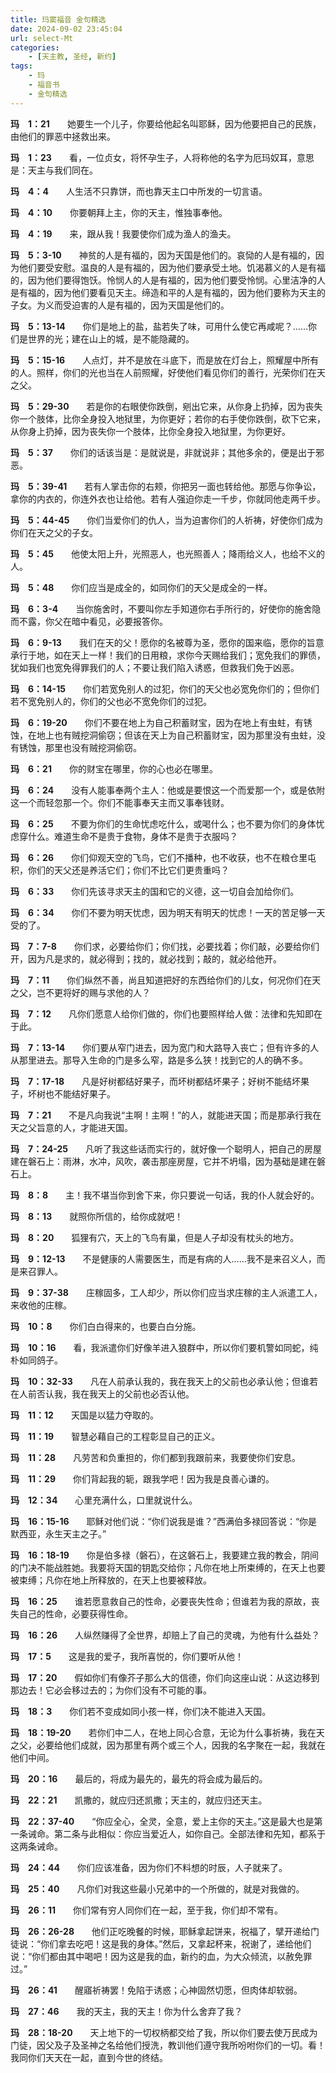 ```yaml
---
title: 玛窦福音 金句精选
date: 2024-09-02 23:45:04
url: select-Mt
categories: 
    - [天主教, 圣经, 新约]
tags:
    - 玛
    - 福音书
    - 金句精选
---
```


**玛&emsp;1：21**&emsp;&emsp;她要生一个儿子，你要给他起名叫耶稣，因为他要把自己的民族，由他们的罪恶中拯救出来。

**玛&emsp;1：23**&emsp;&emsp;看，一位贞女，将怀孕生子，人将称他的名字为厄玛奴耳，意思是：天主与我们同在。

**玛&emsp;4：4**&emsp;&emsp;人生活不只靠饼，而也靠天主口中所发的一切言语。

**玛&emsp;4：10**&emsp;&emsp;你要朝拜上主，你的天主，惟独事奉他。

**玛&emsp;4：19**&emsp;&emsp;来，跟从我！我要使你们成为渔人的渔夫。
<!-- more -->
**玛&emsp;5：3-10**&emsp;&emsp;神贫的人是有福的，因为天国是他们的。哀恸的人是有福的，因为他们要受安慰。温良的人是有福的，因为他们要承受土地。饥渴慕义的人是有福的，因为他们要得饱饫。怜悯人的人是有福的，因为他们要受怜悯。心里洁净的人是有福的，因为他们要看见天主。缔造和平的人是有福的，因为他们要称为天主的子女。为义而受迫害的人是有福的，因为天国是他们的。

**玛&emsp;5：13-14**&emsp;&emsp;你们是地上的盐，盐若失了味，可用什么使它再咸呢？……你们是世界的光；建在山上的城，是不能隐藏的。

**玛&emsp;5：15-16**&emsp;&emsp;人点灯，并不是放在斗底下，而是放在灯台上，照耀屋中所有的人。照样，你们的光也当在人前照耀，好使他们看见你们的善行，光荣你们在天之父。

**玛&emsp;5：29-30**&emsp;&emsp;若是你的右眼使你跌倒，剜出它来，从你身上扔掉，因为丧失你一个肢体，比你全身投入地狱里，为你更好；若你的右手使你跌倒，砍下它来，从你身上扔掉，因为丧失你一个肢体，比你全身投入地狱里，为你更好。

**玛&emsp;5：37**&emsp;&emsp;你们的话该当是：是就说是，非就说非；其他多余的，便是出于邪恶。

**玛&emsp;5：39-41**&emsp;&emsp;若有人掌击你的右颊，你把另一面也转给他。那愿与你争讼，拿你的内衣的，你连外衣也让给他。若有人强迫你走一千步，你就同他走两千步。

**玛&emsp;5：44-45**&emsp;&emsp;你们当爱你们的仇人，当为迫害你们的人祈祷，好使你们成为你们在天之父的子女。

**玛&emsp;5：45**&emsp;&emsp;他使太阳上升，光照恶人，也光照善人；降雨给义人，也给不义的人。

**玛&emsp;5：48**&emsp;&emsp;你们应当是成全的，如同你们的天父是成全的一样。
     
**玛&emsp;6：3-4**&emsp;&emsp;当你施舍时，不要叫你左手知道你右手所行的，好使你的施舍隐而不露，你父在暗中看见，必要报答你。

**玛&emsp;6：9-13**&emsp;&emsp;我们在天的父！愿你的名被尊为圣，愿你的国来临，愿你的旨意承行于地，如在天上一样！我们的日用粮，求你今天赐给我们；宽免我们的罪债，犹如我们也宽免得罪我们的人；不要让我们陷入诱惑，但救我们免于凶恶。

**玛&emsp;6：14-15**&emsp;&emsp;你们若宽免别人的过犯，你们的天父也必宽免你们的；但你们若不宽免别人的，你们的父也必不宽免你们的过犯。

**玛&emsp;6：19-20**&emsp;&emsp;你们不要在地上为自己积蓄财宝，因为在地上有虫蛀，有锈蚀，在地上也有贼挖洞偷窃；但该在天上为自己积蓄财宝，因为那里没有虫蛀，没有锈蚀，那里也没有贼挖洞偷窃。

**玛&emsp;6：21**&emsp;&emsp;你的财宝在哪里，你的心也必在哪里。

**玛&emsp;6：24**&emsp;&emsp;没有人能事奉两个主人：他或是要恨这一个而爱那一个，或是依附这一个而轻忽那一个。你们不能事奉天主而又事奉钱财。

**玛&emsp;6：25**&emsp;&emsp;不要为你们的生命忧虑吃什么，或喝什么；也不要为你们的身体忧虑穿什么。难道生命不是贵于食物，身体不是贵于衣服吗？

**玛&emsp;6：26**&emsp;&emsp;你们仰观天空的飞鸟，它们不播种，也不收获，也不在粮仓里屯积，你们的天父还是养活它们；你们不比它们更贵重吗？

**玛&emsp;6：33**&emsp;&emsp;你们先该寻求天主的国和它的义德，这一切自会加给你们。

**玛&emsp;6：34**&emsp;&emsp;你们不要为明天忧虑，因为明天有明天的忧虑！一天的苦足够一天受的了。

**玛&emsp;7：7-8**&emsp;&emsp;你们求，必要给你们；你们找，必要找着；你们敲，必要给你们开，因为凡是求的，就必得到；找的，就必找到；敲的，就必给他开。

**玛&emsp;7：11**&emsp;&emsp;你们纵然不善，尚且知道把好的东西给你们的儿女，何况你们在天之父，岂不更将好的赐与求他的人？

**玛&emsp;7：12**&emsp;&emsp;凡你们愿意人给你们做的，你们也要照样给人做：法律和先知即在于此。

**玛&emsp;7：13-14**&emsp;&emsp;你们要从窄门进去，因为宽门和大路导入丧亡；但有许多的人从那里进去。那导入生命的门是多么窄，路是多么狭！找到它的人的确不多。

**玛&emsp;7：17-18**&emsp;&emsp;凡是好树都结好果子，而坏树都结坏果子；好树不能结坏果子，坏树也不能结好果子。

**玛&emsp;7：21**&emsp;&emsp;不是凡向我说“主啊！主啊！”的人，就能进天国；而是那承行我在天之父旨意的人，才能进天国。

**玛&emsp;7：24-25**&emsp;&emsp;凡听了我这些话而实行的，就好像一个聪明人，把自己的房屋建在磐石上：雨淋，水冲，风吹，袭击那座房屋，它并不坍塌，因为基础是建在磐石上。

**玛&emsp;8：8**&emsp;&emsp;主！我不堪当你到舍下来，你只要说一句话，我的仆人就会好的。

**玛&emsp;8：13**&emsp;&emsp;就照你所信的，给你成就吧！

**玛&emsp;8：20**&emsp;&emsp;狐狸有穴，天上的飞鸟有巢，但是人子却没有枕头的地方。

**玛&emsp;9：12-13**&emsp;&emsp;不是健康的人需要医生，而是有病的人……我不是来召义人，而是来召罪人。

**玛&emsp;9：37-38**&emsp;&emsp;庄稼固多，工人却少，所以你们应当求庄稼的主人派遣工人，来收他的庄稼。

**玛&emsp;10：8**&emsp;&emsp;你们白白得来的，也要白白分施。

**玛&emsp;10：16**&emsp;&emsp;看，我派遣你们好像羊进入狼群中，所以你们要机警如同蛇，纯朴如同鸽子。

**玛&emsp;10：32-33**&emsp;&emsp;凡在人前承认我的，我在我天上的父前也必承认他；但谁若在人前否认我，我在我天上的父前也必否认他。

**玛&emsp;11：12**&emsp;&emsp;天国是以猛力夺取的。

**玛&emsp;11：19**&emsp;&emsp;智慧必藉自己的工程彰显自己的正义。

**玛&emsp;11：28**&emsp;&emsp;凡劳苦和负重担的，你们都到我跟前来，我要使你们安息。

**玛&emsp;11：29**&emsp;&emsp;你们背起我的轭，跟我学吧！因为我是良善心谦的。

**玛&emsp;12：34**&emsp;&emsp;心里充满什么，口里就说什么。

**玛&emsp;16：15-16**&emsp;&emsp;耶稣对他们说：“你们说我是谁？”西满伯多禄回答说：“你是默西亚，永生天主之子。”

**玛&emsp;16：18-19**&emsp;&emsp;你是伯多禄（磐石），在这磐石上，我要建立我的教会，阴间的门决不能战胜她。我要将天国的钥匙交给你；凡你在地上所束缚的，在天上也要被束缚；凡你在地上所释放的，在天上也要被释放。

**玛&emsp;16：25**&emsp;&emsp;谁若愿意救自己的性命，必要丧失性命；但谁若为我的原故，丧失自己的性命，必要获得性命。

**玛&emsp;16：26**&emsp;&emsp;人纵然赚得了全世界，却赔上了自己的灵魂，为他有什么益处？

**玛&emsp;17：5**&emsp;&emsp;这是我的爱子，我所喜悦的，你们要听从他！

**玛&emsp;17：20**&emsp;&emsp;假如你们有像芥子那么大的信德，你们向这座山说：从这边移到那边去！它必会移过去的；为你们没有不可能的事。

**玛&emsp;18：3**&emsp;&emsp;你们若不变成如同小孩一样，你们决不能进入天国。

**玛&emsp;18：19-20**&emsp;&emsp;若你们中二人，在地上同心合意，无论为什么事祈祷，我在天之父，必要给他们成就，因为那里有两个或三个人，因我的名字聚在一起，我就在他们中间。

**玛&emsp;20：16**&emsp;&emsp;最后的，将成为最先的，最先的将会成为最后的。

**玛&emsp;22：21**&emsp;&emsp;凯撒的，就应归还凯撒；天主的，就应归还天主。

**玛&emsp;22：37-40**&emsp;&emsp;“你应全心，全灵，全意，爱上主你的天主。”这是最大也是第一条诫命。第二条与此相似：你应当爱近人，如你自己。全部法律和先知，都系于这两条诫命。

**玛&emsp;24：44**&emsp;&emsp;你们应该准备，因为你们不料想的时辰，人子就来了。

**玛&emsp;25：40**&emsp;&emsp;凡你们对我这些最小兄弟中的一个所做的，就是对我做的。

**玛&emsp;26：11**&emsp;&emsp;你们常有穷人同你们在一起，至于我，你们却不常有。

**玛&emsp;26：26-28**&emsp;&emsp;他们正吃晚餐的时候，耶稣拿起饼来，祝福了，擘开递给门徒说：“你们拿去吃吧！这是我的身体。”然后，又拿起杯来，祝谢了，递给他们说：“你们都由其中喝吧！因为这是我的血，新约的血，为大众倾流，以赦免罪过。”

**玛&emsp;26：41**&emsp;&emsp;醒寤祈祷罢！免陷于诱惑；心神固然切愿，但肉体却软弱。

**玛&emsp;27：46**&emsp;&emsp;我的天主，我的天主！你为什么舍弃了我？

**玛&emsp;28：18-20**&emsp;&emsp;天上地下的一切权柄都交给了我，所以你们要去使万民成为门徒，因父及子及圣神之名给他们授洗，教训他们遵守我所吩咐你们的一切。看！我同你们天天在一起，直到今世的终结。